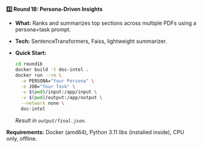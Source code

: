 **2️⃣ Round 1B: Persona‑Driven Insights**

* **What:** Ranks and summarizes top sections across multiple PDFs using a persona+task prompt.
* **Tech:** SentenceTransformers, Faiss, lightweight summarizer.
* **Quick Start:**

  ```bash
  cd round1b
  docker build -t doc-intel .
  docker run --rm \
    -e PERSONA="Your Persona" \
    -e JOB="Your Task" \
    -v $(pwd)/input:/app/input \
    -v $(pwd)/output:/app/output \
    --network none \
    doc-intel
  ```

  *Result in `output/final.json`.*

**Requirements:** Docker (amd64), Python 3.11 libs (installed inside), CPU only, offline.
